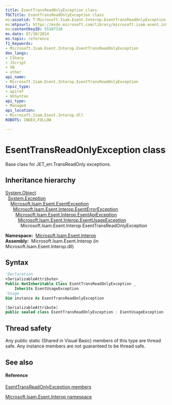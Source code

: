 ```yaml
---
title: EsentTransReadOnlyException class
TOCTitle: EsentTransReadOnlyException class
ms:assetid: T:Microsoft.Isam.Esent.Interop.EsentTransReadOnlyException
ms:mtpsurl: https://msdn.microsoft.com/library/microsoft.isam.esent.interop.esenttransreadonlyexception(v=EXCHG.10)
ms:contentKeyID: 55107336
ms.date: 07/30/2014
ms.topic: reference
f1_keywords:
- Microsoft.Isam.Esent.Interop.EsentTransReadOnlyException
dev_langs:
- CSharp
- JScript
- VB
- other
api_name: 
- Microsoft.Isam.Esent.Interop.EsentTransReadOnlyException
topic_type: 
- apiref
- kbSyntax
api_type: 
- Managed
api_location: 
- Microsoft.Isam.Esent.Interop.dll
ROBOTS: INDEX,FOLLOW

---
```


# EsentTransReadOnlyException class

Base class for JET_err.TransReadOnly exceptions.

## Inheritance hierarchy

[System.Object](/dotnet/api/system.object)  
  [System.Exception](/dotnet/api/system.exception)  
    [Microsoft.Isam.Esent.EsentException](dn292088\(v=exchg.10\).md)  
      [Microsoft.Isam.Esent.Interop.EsentErrorException](dn274314\(v=exchg.10\).md)  
        [Microsoft.Isam.Esent.Interop.EsentApiException](dn334231\(v=exchg.10\).md)  
          [Microsoft.Isam.Esent.Interop.EsentUsageException](dn350849\(v=exchg.10\).md)  
            Microsoft.Isam.Esent.Interop.EsentTransReadOnlyException  

**Namespace:**  [Microsoft.Isam.Esent.Interop](hh596136\(v=exchg.10\).md)  
**Assembly:**  Microsoft.Isam.Esent.Interop (in Microsoft.Isam.Esent.Interop.dll)

## Syntax

``` vb
'Declaration
<SerializableAttribute> _
Public NotInheritable Class EsentTransReadOnlyException _
    Inherits EsentUsageException
'Usage
Dim instance As EsentTransReadOnlyException
```

``` csharp
[SerializableAttribute]
public sealed class EsentTransReadOnlyException : EsentUsageException
```

## Thread safety

Any public static (Shared in Visual Basic) members of this type are thread safe. Any instance members are not guaranteed to be thread safe.

## See also

#### Reference

[EsentTransReadOnlyException members](dn350804\(v=exchg.10\).md)

[Microsoft.Isam.Esent.Interop namespace](hh596136\(v=exchg.10\).md)